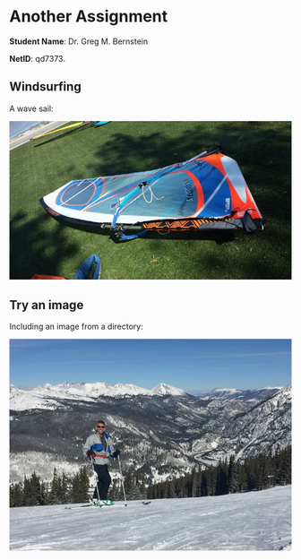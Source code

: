 # Another Assignment

**Student Name**:  Dr. Greg M. Bernstein

**NetID**: qd7373.


## Windsurfing

A wave sail:

![](images/waveSail.jpg)

## Try an image

Including an image from a directory:

![](images/GregCuMt.JPG)



